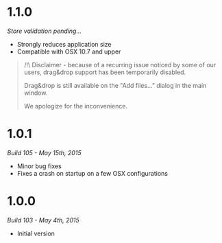 # 1.1.0

*Store validation pending...*

* Strongly reduces application size
* Compatible with OSX 10.7 and upper

> /!\ Disclaimer - because of a recurring issue noticed by some of our users, drag&drop support has been temporarily disabled.
>
> Drag&drop is still available on the "Add files..." dialog in the main window.
>
> We apologize for the inconvenience.

# 1.0.1

*Build 105 - May 15th, 2015*

* Minor bug fixes
* Fixes a crash on startup on a few OSX configurations

# 1.0.0

*Build 103 - May 4th, 2015*

* Initial version
